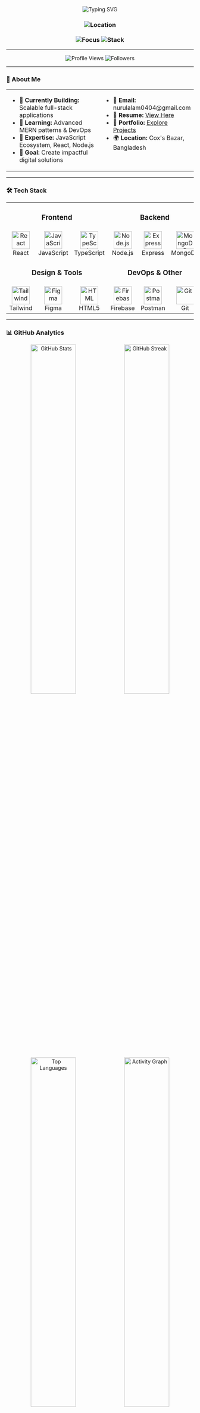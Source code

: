 <div align="center">
  <img src="https://readme-typing-svg.herokuapp.com?font=Inter&weight=700&size=32&pause=1000&color=00D9FF&center=true&vCenter=true&width=600&lines=Hi+%F0%9F%91%8B%2C+I'm+Nurul+Alam;A+Full-Stack+Developer+%7C+MERN+Expert;Crafting+Digital+Experiences" alt="Typing SVG" />
</div>

<h3 align="center">
  <img src="https://img.shields.io/badge/Location-Cox's%20Bazar%2C%20Bangladesh-00D9FF?style=for-the-badge&logo=google-maps&logoColor=white" alt="Location">
  <br><br>
  <img src="https://img.shields.io/badge/Focus-Full--Stack%20Development-00D9FF?style=for-the-badge&logo=code&logoColor=white" alt="Focus">
  <img src="https://img.shields.io/badge/Stack-MERN-00D9FF?style=for-the-badge&logo=react&logoColor=white" alt="Stack">
</h3>

---

<div align="center">
  <img src="https://komarev.com/ghpvc/?username=nurul-alam-721&label=Profile%20Views&color=00D9FF&style=for-the-badge" alt="Profile Views">
  <img src="https://img.shields.io/github/followers/nurul-alam-721?color=00D9FF&style=for-the-badge" alt="Followers">
</div>

---

### 🚀 About Me
<div align="center">
  <table>
    <tr>
      <td width="50%" valign="top">
        <ul>
          <li>🔭 <strong>Currently Building:</strong> Scalable full-stack applications</li>
          <li>🌱 <strong>Learning:</strong> Advanced MERN patterns & DevOps</li>
          <li>💬 <strong>Expertise:</strong> JavaScript Ecosystem, React, Node.js</li>
          <li>🎯 <strong>Goal:</strong> Create impactful digital solutions</li>
        </ul>
      </td>
      <td width="50%" valign="top">
        <ul>
          <li>📧 <strong>Email:</strong> nurulalam0404@gmail.com</li>
          <li>📄 <strong>Resume:</strong> <a href="https://my-resume-link.com">View Here</a></li>
          <li>💼 <strong>Portfolio:</strong> <a href="https://my-porfolio-link.com">Explore Projects</a></li>
          <li>🌍 <strong>Location:</strong> Cox's Bazar, Bangladesh</li>
        </ul>
      </td>
    </tr>
  </table>
</div>

---

### 🛠️ Tech Stack
<div align="center">
  <table>
    <tr>
      <td align="center" colspan="3"><h3>Frontend</h3></td>
      <td align="center" colspan="3"><h3>Backend</h3></td>
    </tr>
    <tr>
      <td align="center" width="80">
        <a href="https://reactjs.org/" target="_blank">
          <img src="https://skillicons.dev/icons?i=react" width="48" height="48" alt="React" />
        </a>
        <br>React
      </td>
      <td align="center" width="80">
        <a href="https://developer.mozilla.org/en-US/docs/Web/JavaScript" target="_blank">
          <img src="https://skillicons.dev/icons?i=js" width="48" height="48" alt="JavaScript" />
        </a>
        <br>JavaScript
      </td>
      <td align="center" width="80">
        <a href="https://www.typescriptlang.org/" target="_blank">
          <img src="https://skillicons.dev/icons?i=ts" width="48" height="48" alt="TypeScript" />
        </a>
        <br>TypeScript
      </td>
      <td align="center" width="80">
        <a href="https://nodejs.org/" target="_blank">
          <img src="https://skillicons.dev/icons?i=nodejs" width="48" height="48" alt="Node.js" />
        </a>
        <br>Node.js
      </td>
      <td align="center" width="80">
        <a href="https://expressjs.com/" target="_blank">
          <img src="https://skillicons.dev/icons?i=express" width="48" height="48" alt="Express" />
        </a>
        <br>Express
      </td>
      <td align="center" width="80">
        <a href="https://www.mongodb.com/" target="_blank">
          <img src="https://skillicons.dev/icons?i=mongodb" width="48" height="48" alt="MongoDB" />
        </a>
        <br>MongoDB
      </td>
    </tr>
    <tr>
      <td align="center" colspan="3"><h3>Design & Tools</h3></td>
      <td align="center" colspan="3"><h3>DevOps & Other</h3></td>
    </tr>
    <tr>
      <td align="center" width="80">
        <a href="https://tailwindcss.com/" target="_blank">
          <img src="https://skillicons.dev/icons?i=tailwind" width="48" height="48" alt="Tailwind" />
        </a>
        <br>Tailwind
      </td>
      <td align="center" width="80">
        <a href="https://www.figma.com/" target="_blank">
          <img src="https://skillicons.dev/icons?i=figma" width="48" height="48" alt="Figma" />
        </a>
        <br>Figma
      </td>
      <td align="center" width="80">
        <a href="https://www.w3.org/html/" target="_blank">
          <img src="https://skillicons.dev/icons?i=html" width="48" height="48" alt="HTML" />
        </a>
        <br>HTML5
      </td>
      <td align="center" width="80">
        <a href="https://firebase.google.com/" target="_blank">
          <img src="https://skillicons.dev/icons?i=firebase" width="48" height="48" alt="Firebase" />
        </a>
        <br>Firebase
      </td>
      <td align="center" width="80">
        <a href="https://www.postman.com/" target="_blank">
          <img src="https://skillicons.dev/icons?i=postman" width="48" height="48" alt="Postman" />
        </a>
        <br>Postman
      </td>
      <td align="center" width="80">
        <a href="https://git-scm.com/" target="_blank">
          <img src="https://skillicons.dev/icons?i=git" width="48" height="48" alt="Git" />
        </a>
        <br>Git
      </td>
    </tr>
  </table>
</div>

---

### 📊 GitHub Analytics
<div align="center">
  <img width="49%" src="https://github-readme-stats.vercel.app/api?username=nurul-alam-721&show_icons=true&theme=merko&hide_border=true&include_all_commits=true&count_private=true" alt="GitHub Stats" />
  <img width="49%" src="https://github-readme-streak-stats.herokuapp.com/?user=nurul-alam-721&theme=merko&hide_border=true" alt="GitHub Streak" />
</div>

<div align="center">
  <img width="49%" src="https://github-readme-stats.vercel.app/api/top-langs/?username=nurul-alam-721&layout=compact&theme=merko&hide_border=true" alt="Top Languages" />
  <img width="49%" src="https://github-readme-activity-graph.vercel.app/graph?username=nurul-alam-721&theme=merko&hide_border=true" alt="Activity Graph" />
</div>

<div align="center">
  <img src="https://github-profile-trophy.vercel.app/?username=nurul-alam-721&theme=merko&no-frame=true&row=1&column=7" alt="Trophies" />
</div>

---

### 🌐 Connect With Me
<div align="center">
  <a href="https://twitter.com/nurulalam0404" target="_blank">
    <img src="https://img.shields.io/badge/Twitter-%231DA1F2?style=for-the-badge&logo=twitter&logoColor=white" alt="Twitter">
  </a>
  <a href="https://www.facebook.com/nurul.alam.480550" target="_blank">
    <img src="https://img.shields.io/badge/Facebook-%231877F2?style=for-the-badge&logo=facebook&logoColor=white" alt="Facebook">
  </a>
  <a href="https://linkedin.com/in/nurul-alam" target="_blank">
    <img src="https://img.shields.io/badge/LinkedIn-%230077B5?style=for-the-badge&logo=linkedin&logoColor=white" alt="LinkedIn">
  </a>
  <a href="https://github.com/nurul-alam-721" target="_blank">
    <img src="https://img.shields.io/badge/GitHub-%23121011?style=for-the-badge&logo=github&logoColor=white" alt="GitHub">
  </a>
</div>

---

<div align="center">
  <img src="https://readme-typing-svg.herokuapp.com?font=Fira+Code&weight=600&size=24&pause=1000&color=00D9FF&center=true&vCenter=true&width=600&lines=The+best+error+message+is+the+one+that+never+shows+up.;-+Thomas+Fuchs" alt="Quote" />
</div>

<div align="center">
  <i>✨ Let's build something extraordinary together! ✨</i>
  <br><br>
  <img src="https://profile-counter.glitch.me/nurul-alam-721/count.svg" alt="Visitor Count">
</div>

<div align="center">
  <img src="https://capsule-render.vercel.app/api?type=waving&color=00D9FF&height=100&section=footer" />
</div>
